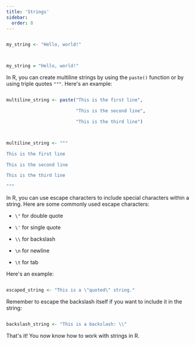 ```yaml
---
title: 'Strings'
sidebar:
  order: 8
---
```


 

```r

my_string <- "Hello, world!"



my_string = "Hello, world!"

```





In R, you can create multiline strings by using the `paste()` function or by using triple quotes `"""`. Here's an example:



```r

multiline_string <- paste("This is the first line",

                          "This is the second line",

                          "This is the third line")



multiline_string <- """

This is the first line

This is the second line

This is the third line

"""

```





In R, you can use escape characters to include special characters within a string. Here are some commonly used escape characters:



- `\"` for double quote

- `\'` for single quote

- `\\` for backslash

- `\n` for newline

- `\t` for tab



Here's an example:



```r

escaped_string <- "This is a \"quoted\" string."

```



Remember to escape the backslash itself if you want to include it in the string:



```r

backslash_string <- "This is a backslash: \\"

```



That's it! You now know how to work with strings in R.
